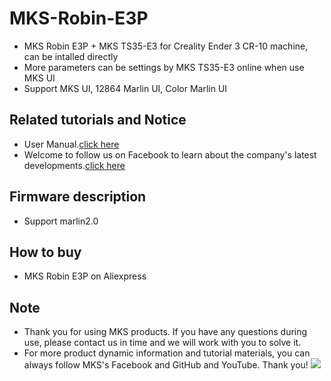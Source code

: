 # MKS-Robin-E3P
- MKS Robin E3P + MKS TS35-E3 for Creality Ender 3 CR-10 machine, can be intalled directly
- More parameters can be settings by MKS TS35-E3 online when use MKS UI
- Support MKS UI, 12864 Marlin UI, Color Marlin UI

## Related tutorials and Notice
- User Manual.[click here](https://github.com/makerbase-mks/MKS-Robin-E3P/wiki)
- Welcome to follow us on Facebook to learn about the company's latest developments.[click here](https://www.facebook.com/Makerbase.mks/)

## Firmware description
- Support marlin2.0

## How to buy
- MKS Robin E3P on Aliexpress

## Note
- Thank you for using MKS products. If you have any questions during use, please contact us in time and we will work with you to solve it.
- For more product dynamic information and tutorial materials, you can always follow MKS's Facebook and GitHub and YouTube. Thank you!
![](https://github.com/makerbase-mks/MKS-Robin-Nano/blob/master/hardware/Image/MKS_FGA.png)

